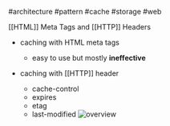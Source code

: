 #architecture #pattern #cache #storage #web

[[HTML]] Meta Tags and [[HTTP]] Headers

- caching with HTML meta tags
	- easy to use but mostly **ineffective**

- caching with [[HTTP]] header
	- cache-control
	- expires
	- etag
	- last-modified
	  ![overview](web-caching.png)

